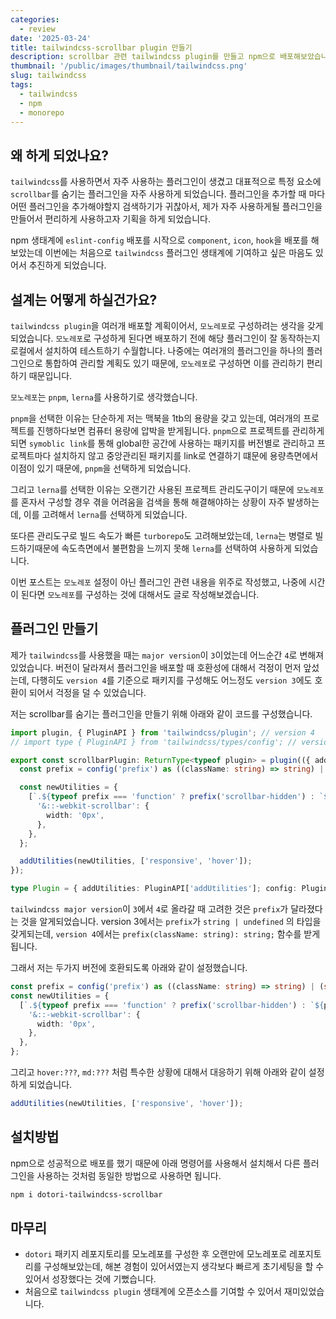 ```yaml
---
categories:
  - review
date: '2025-03-24'
title: tailwindcss-scrollbar plugin 만들기
description: scrollbar 관련 tailwindcss plugin를 만들고 npm으로 배포해보았습니다.
thumbnail: '/public/images/thumbnail/tailwindcss.png'
slug: tailwindcss
tags:
  - tailwindcss
  - npm
  - monorepo
---
```


## 왜 하게 되었나요?

`tailwindcss`를 사용하면서 자주 사용하는 플러그인이 생겼고 대표적으로 특정 요소에 `scrollbar`를 숨기는 플러그인을 자주 사용하게 되었습니다.
플러그인을 추가할 때 마다 어떤 플러그인을 추가해야할지 검색하기가 귀찮아서, 제가 자주 사용하게될 플러그인을 만들어서 편리하게 사용하고자 기획을 하게 되었습니다.

npm 생태계에 `eslint-config` 배포를 시작으로 `component`, `icon`, `hook`을 배포를 해보았는데
이번에는 처음으로 `tailwindcss` 플러그인 생태계에 기여하고 싶은 마음도 있어서 추진하게 되었습니다.

## 설계는 어떻게 하실건가요?

`tailwindcss plugin`을 여러개 배포할 계획이어서, `모노레포`로 구성하려는 생각을 갖게되었습니다.
`모노레포`로 구성하게 된다면 배포하기 전에 해당 플러그인이 잘 동작하는지 로컬에서 설치하여 테스트하기 수월합니다.
나중에는 여러개의 플러그인을 하나의 플러그인으로 통합하여 관리할 계획도 있기 때문에, `모노레포`로 구성하면 이를 관리하기 편리하기 때문입니다.

`모노레포`는 `pnpm`, `lerna`를 사용하기로 생각했습니다.

`pnpm`을 선택한 이유는 단순하게 저는 맥북을 1tb의 용량을 갖고 있는데, 여러개의 프로젝트를 진행하다보면 컴퓨터 용량에 압박을 받게됩니다.
`pnpm`으로 프로젝트를 관리하게 되면 `symoblic link`를 통해 global한 공간에 사용하는 패키지를 버전별로 관리하고 프로젝트마다 설치하지 않고 중앙관리된 패키지를 link로 연결하기 떄문에 용량측면에서 이점이 있기 때문에, `pnpm`을 선택하게 되었습니다.

그리고 `lerna`를 선택한 이유는 오랜기간 사용된 프로젝트 관리도구이기 때문에 `모노레포`를 혼자서 구성할 경우 겪을 어려움을 검색을 통해 해결해야하는 상황이 자주 발생하는데, 이를 고려해서 `lerna`를 선택하게 되었습니다.

또다른 관리도구로 빌드 속도가 빠른 `turborepo`도 고려해보았는데, `lerna`는 병렬로 빌드하기때문에 속도측면에서 불편함을 느끼지 못해 `lerna`를 선택하여 사용하게 되었습니다.

이번 포스트는 `모노레포` 설정이 아닌 플러그인 관련 내용을 위주로 작성했고, 나중에 시간이 된다면 `모노레포`를 구성하는 것에 대해서도 글로 작성해보겠습니다.

## 플러그인 만들기

제가 `tailwindcss`를 사용했을 때는 `major version`이 `3`이었는데 어느순간 `4`로 변해져 있었습니다.
버전이 달라져서 플러그인을 배포할 때 호환성에 대해서 걱정이 먼저 앞섰는데, 다행히도 `version 4`를 기준으로 패키지를 구성해도 어느정도 `version 3`에도 호환이 되어서 걱정을 덜 수 있었습니다.

저는 scrollbar를 숨기는 플러그인을 만들기 위해 아래와 같이 코드를 구성했습니다.

```ts
import plugin, { PluginAPI } from 'tailwindcss/plugin'; // version 4
// import type { PluginAPI } from 'tailwindcss/types/config'; // version 3

export const scrollbarPlugin: ReturnType<typeof plugin> = plugin(({ addUtilities, config }: Plugin) => {
  const prefix = config('prefix') as ((className: string) => string) | (string | undefined);

  const newUtilities = {
    [`.${typeof prefix === 'function' ? prefix('scrollbar-hidden') : `${prefix}scrollbar-hidden`}`]: {
      '&::-webkit-scrollbar': {
        width: '0px',
      },
    },
  };

  addUtilities(newUtilities, ['responsive', 'hover']);
});

type Plugin = { addUtilities: PluginAPI['addUtilities']; config: PluginAPI['config'] };
```

`tailwindcss major version`이 `3`에서 `4`로 올라갈 때 고려한 것은 `prefix`가 달라졌다는 것을 알게되었습니다.
version 3에서는 `prefix`가 `string | undefined` 의 타입을 갖게되는데, `version 4`에서는 `prefix(className: string): string;` 함수를 받게됩니다.

그래서 저는 두가지 버전에 호환되도록 아래와 같이 설정했습니다.

```ts
const prefix = config('prefix') as ((className: string) => string) | (string | undefined);
const newUtilities = {
  [`.${typeof prefix === 'function' ? prefix('scrollbar-hidden') : `${prefix}scrollbar-hidden`}`]: {
    '&::-webkit-scrollbar': {
      width: '0px',
    },
  },
};
```

그리고 `hover:???`, `md:???` 처럼 특수한 상황에 대해서 대응하기 위해 아래와 같이 설정하게 되었습니다.

```ts
addUtilities(newUtilities, ['responsive', 'hover']);
```

## 설치방법

npm으로 성공적으로 배포를 했기 때문에 아래 명령어를 사용해서 설치해서 다른 플러그인을 사용하는 것처럼 동일한 방법으로 사용하면 됩니다.

```bash
npm i dotori-tailwindcss-scrollbar
```

## 마무리

- `dotori` 패키지 레포지토리를 모노레포를 구성한 후 오랜만에 모노레포로 레포지토리를 구성해보았는데, 해본 경험이 있어서였는지 생각보다 빠르게 초기세팅을 할 수 있어서 성장했다는 것에 기뻤습니다.
- 처음으로 `tailwindcss plugin` 생태계에 오픈소스를 기여할 수 있어서 재미있었습니다.

<br/>
